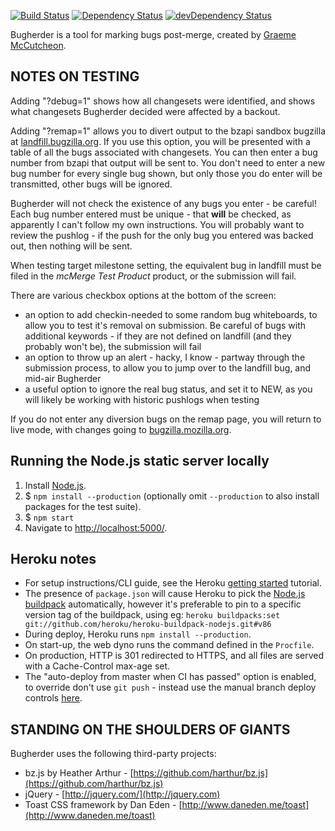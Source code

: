 [![Build Status](https://travis-ci.org/mozilla/bugherder.svg?branch=master)](https://travis-ci.org/mozilla/bugherder)
[![Dependency Status](https://david-dm.org/mozilla/bugherder.svg)](https://david-dm.org/mozilla/bugherder)
[![devDependency Status](https://david-dm.org/mozilla/bugherder/dev-status.svg)](https://david-dm.org/mozilla/bugherder#info=devDependencies)

Bugherder is a tool for marking bugs post-merge, created by [Graeme McCutcheon](http://www.graememcc.co.uk/).

NOTES ON TESTING
----------------
Adding "?debug=1" shows how all changesets were identified, and shows what changesets Bugherder decided were affected by a backout.

Adding "?remap=1" allows you to divert output to the bzapi sandbox bugzilla at [landfill.bugzilla.org](https://://landfill.bugzilla.org/bzapi_sandbox/).
If you use this option, you will be presented with a table of all the bugs associated with changesets. You can then enter a bug number from bzapi that output will be sent to. You don't need to enter a new bug number for every single bug shown, but only those you do enter will be transmitted, other bugs will be ignored.

Bugherder will not check the existence of any bugs you enter - be careful! Each bug number entered must be unique - that **will** be checked, as apparently I can't follow my own instructions. You will probably want to review the pushlog - if the push for the only bug you entered was backed out, then nothing will be sent.

When testing target milestone setting, the equivalent bug in landfill must be filed in the *mcMerge Test Product* product, or the submission will fail.

There are various checkbox options at the bottom of the screen:
* an option to add checkin-needed to some random bug whiteboards, to allow you to test it's removal on submission. Be careful of bugs with additional keywords - if they are not defined on landfill (and they probably won't be), the submission will fail
* an option to throw up an alert - hacky, I know - partway through the submission process, to allow you to jump over to the landfill bug, and mid-air Bugherder
* a useful option to ignore the real bug status, and set it to NEW, as you will likely be working with historic pushlogs when testing

If you do not enter any diversion bugs on the remap page, you will return to live mode, with changes going to [bugzilla.mozilla.org](https://bugzilla.mozilla.org/).


Running the Node.js static server locally
-----------------------------------------
1. Install [Node.js](https://nodejs.org/).
2. $ ``npm install --production``
(optionally omit ``--production`` to also install packages for the test suite).
3. $ ``npm start``
4. Navigate to [http://localhost:5000/](http://localhost:5000/).


Heroku notes
------------
* For setup instructions/CLI guide, see the Heroku
[getting started](https://devcenter.heroku.com/articles/getting-started-with-nodejs) tutorial.
* The presence of `package.json` will cause Heroku to pick the
[Node.js buildpack](https://github.com/heroku/heroku-buildpack-nodejs) automatically, however
it's preferable to pin to a specific version tag of the buildpack, using eg:
``heroku buildpacks:set git://github.com/heroku/heroku-buildpack-nodejs.git#v86``
* During deploy, Heroku runs ``npm install --production``.
* On start-up, the web dyno runs the command defined in the ``Procfile``.
* On production, HTTP is 301 redirected to HTTPS, and all files are served
with a Cache-Control max-age set.
* The "auto-deploy from master when CI has passed" option is enabled, to override
don't use ``git push`` - instead use the manual branch deploy controls
[here](https://dashboard.heroku.com/apps/bugherder/deploy/github).


STANDING ON THE SHOULDERS OF GIANTS
-----------------------------------
Bugherder uses the following third-party projects:

* bz.js by Heather Arthur - [https://github.com/harthur/bz.js](https://github.com/harthur/bz.js)
* jQuery - [http://jquery.com/](http://jquery.com)
* Toast CSS framework by Dan Eden - [http://www.daneden.me/toast](http://www.daneden.me/toast)
